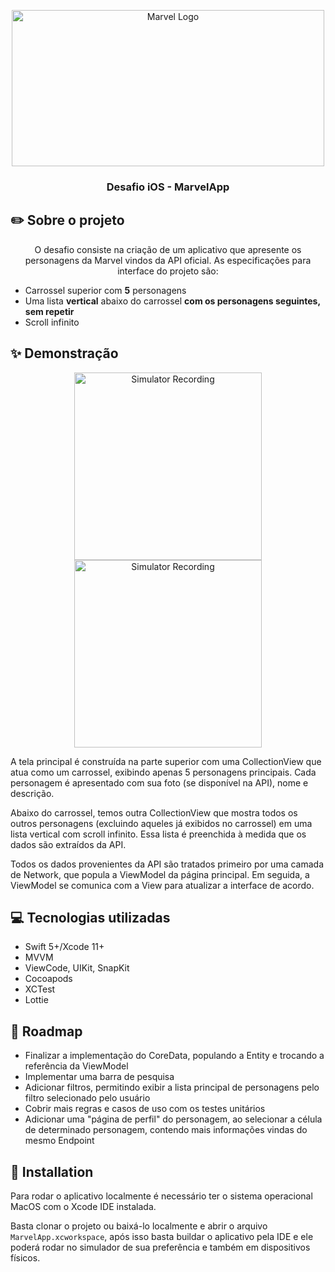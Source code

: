 
<!-- Header-->
<p align="center">
<img src="https://cdn.marvel.com/content/1x/marvellogo_0.jpg" alt="Marvel Logo" width="500" height="250">
</p>
<h3 align="center">Desafio iOS - MarvelApp </h3>

## ✏️ Sobre o projeto
<p align="center">
O desafio consiste na criação de um aplicativo que apresente os personagens da Marvel vindos da API oficial. As especificações para interface do projeto são: 

* Carrossel superior com ****5**** personagens
* Uma lista ****vertical**** abaixo do carrossel ****com os personagens seguintes, sem repetir****
* Scroll infinito
</p>

## ✨ Demonstração

<p align="center">

<img src="/gif1.gif" alt="Simulator Recording" width="300">
<img src="/gif2.gif" alt="Simulator Recording" width="300">
  
</p>

A tela principal é construída na parte superior com uma CollectionView que atua como um carrossel, exibindo apenas 5 personagens principais. Cada personagem é apresentado com sua foto (se disponível na API), nome e descrição.

Abaixo do carrossel, temos outra CollectionView que mostra todos os outros personagens (excluindo aqueles já exibidos no carrossel) em uma lista vertical com scroll infinito. Essa lista é preenchida à medida que os dados são extraídos da API.

Todos os dados provenientes da API são tratados primeiro por uma camada de Network, que popula a ViewModel da página principal. Em seguida, a ViewModel se comunica com a View para atualizar a interface de acordo.



## 💻 Tecnologias utilizadas

* Swift 5+/Xcode 11+
* MVVM
* ViewCode, UIKit, SnapKit
* Cocoapods
* XCTest
* Lottie

 
## 🏹 Roadmap

*  Finalizar a implementação do CoreData, populando a Entity e trocando a referência da ViewModel
*  Implementar uma barra de pesquisa
*  Adicionar filtros, permitindo exibir a lista principal de personagens pelo filtro selecionado pelo usuário
*  Cobrir mais regras e casos de uso com os testes unitários
* Adicionar uma "página de perfil" do personagem, ao selecionar a célula de determinado personagem, contendo mais informações vindas do mesmo Endpoint


## 🧩 Installation

<p>

Para rodar o aplicativo localmente é necessário ter o sistema operacional MacOS com o Xcode IDE instalada.

Basta clonar o projeto ou baixá-lo localmente e abrir o arquivo `MarvelApp.xcworkspace`, após isso basta buildar o aplicativo pela IDE e ele poderá rodar no simulador de sua preferência e também em dispositivos físicos. 
</p>
